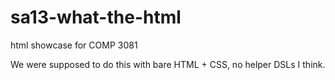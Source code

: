 # sa13-what-the-html
html showcase for COMP 3081

We were supposed to do this with bare HTML + CSS, no helper DSLs I think. 